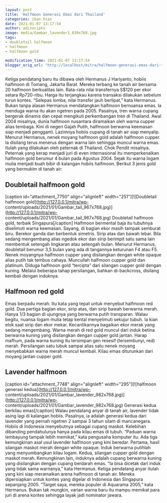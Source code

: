 ```yaml
---
layout: post
title: 'Halfmoon Generasi Emas dari Thailand'
categories: ikan hias
date: 2021-01-07 13:17:54
author: adisucipto
image: media/Gambar_lavender1_839x768.jpg
tags:
- doubletail halfmoon
- halfmoon
- halfmoon gold

modification_time: 2021-01-07 13:17:54
blogger_orig_url: "http://localhost/mitra/halfmoon-generasi-emas-dari-thailand.html"
---
```


Ketiga pendatang baru itu dibawa oleh Hermanus J Hariyanto, hobiis halfmoon di
Tomang, Jakarta Barat. Mereka terbang ke tanah air bersama 20 halfmoon
berkualitas lain. Rata-rata nilai transfernya S$120 per ekor setara
Rp720-ribu. Harga itu terjangkau karena transaksi dilakukan sebelum turun
kontes. “Selepas lomba, nilai transfer jauh berlipat,” kata Hermanus. Bukan
tanpa alasan Hermanus mendatangkan halfmoon bernuansa emas. Ia menduga warna
itu akan ngetren pada 2005. Pasalnya, tren warna cupang bergerak dinamis dan
cepat mengikuti perkembangan tren di Thailand. Awal 2004 misalnya, dunia
halfmoon nusantara diramaikan oleh warna cupper alias tembaga. Kini di negeri
Gajah Putih, halfmoon berwarna keemasan siap menjadi pengganti. Lazimnya
hobiis cupang di tanah air siap menyalip. Menurut Hermanus, nenek moyang
halfmoon gold adalah halfmoon cupper. Ia disilang terus menerus dengan warna
lain sehingga muncul warna emas. Itulah yang dilakukan oleh peternak di
Thailand. Chok Pendit misalnya. Peternak yang kerap menjadi juri di even
internasional itu memperkenalkan halfmoon gold berumur 4 bulan pada Agustus
2004. Sejak itu warna logam mulia menjadi buah bibir di kalangan hobiis
halfmoon. Berikut 3 jenis gold yang bermukim di tanah air:

## Doubletail halfmoon gold

[caption id="attachment_7750" align="alignleft" width="251"][![Doubletail
halfmoon gold](http://127.0.0.1/mitra/wp-
content/uploads/2021/01/Gambar_tail_967x768.jpg)](http://127.0.0.1/mitra/wp-
content/uploads/2021/01/Gambar_tail_967x768.jpg) Doubletail halfmoon gold,
terbaik Singapura[/caption] Halfmoon bermental baja itu tubuhnya diselimuti
warna keemasan. Sayang, di bagian ekor masih tampak semburat biru. Berekor
ganda dan berbentuk simetris. Sirip atas dan bawah lebar. Bila sedang
mengembang alias ngedok ekor dan sirip berimpit satu sama lain membentuk
setengah lingkaran atau setengah bulan. Menurut Hermanus, doubletail berumur
3,5 bulan yang ada di tangannya keturunan F4 atau F5. Nenek moyangnya halfmoon
cupper yang disilangkan dengan white opaque alias putih tak tembus cahaya.
Muncullah halfmoon cupper gold dan platinum. Diduga halfmoon gold “tercipta”
dari silangan cupper gold dengan kuning. Melalui beberapa tahap persilangan,
bahkan di-backcross, disilang kembali dengan induknya.

## Halfmoon red gold

Emas berpadu merah. Itu kata yang tepat untuk menyebut halfmoon red gold. Dua
pertiga bagian ekor, sirip atas, dan sirip bawah berwarna merah. Hanya 1/3
bagian di ujungnya yang berwarna putih transparan. Walau begitu, nuansa logam
mulia tetap kental menyelimuti sekujur tubuh. Ia kian elok saat sirip dan ekor
mekar. Kecantikannya bagaikan ekor merak yang sedang mengembang. Warna merah
di red gold muncul dari induk betina berwarna kuning yang disilangkan dengan
cupper gold jantan. Harap mafhum, pada warna kuning itu tersimpan gen resesif
(tersembunyi, red) merah. Persilangan satu lubuk sampai alias satu nenek
moyang menyebabkan warna merah muncul kembali. Kilau emas diturunkan dari
moyang jantan cupper gold.

## Lavender halfmoon

[caption id="attachment_7748" align="alignleft" width="295"][![halfmoon
generasi kedua](http://127.0.0.1/mitra/wp-
content/uploads/2021/01/Gambar_lavender_982x768.jpg)](http://127.0.0.1/mitra/wp-
content/uploads/2021/01/Gambar_lavender_982x768.jpg) Generasi kedua berkilau
emas[/caption] Walau pendatang anyar di tanah air, lavender tidak asing lagi
di kalangan hobiis. Pasalnya, ia adalah generasi kedua dari lavender yang
pernah ngetren 2 sampai 3 tahun silam di mancanegara. Hobiis di Indonesia
menyebutnya sebagai cupang maskot. Kelebihan dibanding pendahulunya hanya pada
kilau emas di tubuh. “Paduan warna lembayung tampak lebih memikat,” kata
pengusaha komputer itu. Ada tiga kemungkinan asal usul lavender halfmoon yang
kini beredar. Pertama, hasil silangan maskot merah dengan white opaque. Induk
berwarna putihlah yang menyumbangkan kilau logam. Kedua, silangan cupper gold
dengan maskot merah. Kemungkinan lain, induknya adalah cupang berwarna kuning
yang disilangkan dengan cupang berdarah emas. “Ia bisa dicetak dari induk yang
tidak sama warnanya,” kata Hermanus. Ketiga pendatang anyar itulah yang kini
siap meramaikan arena halfmoon di tanah air. Mereka dipersiapkan untuk kontes
yang digelar di Indonesia dan Singapura sepanjang 2005. “Target saya, mereka
populer di Aquarama 2005,” kata Hermanus. Bukan tak mungkin, varian warna baru
itu mampu memikat para juri di arena kontes sehingga layak jadi nominator
jawara.


